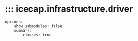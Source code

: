 # ::: icecap.infrastructure.driver
    options:
        show_submodules: false
        summary:
            classes: true